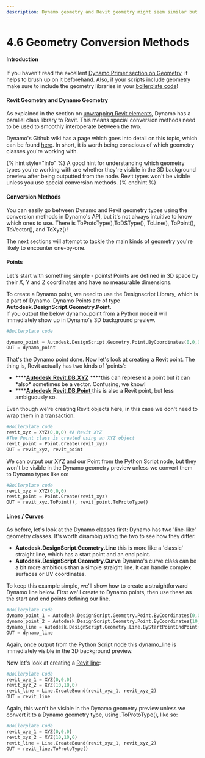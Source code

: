 ```yaml
---
description: Dynamo geometry and Revit geometry might seem similar but are different!
---
```


# 4.6 Geometry Conversion Methods

#### Introduction

If you haven't read the excellent [Dynamo Primer section on Geometry](https://primer.dynamobim.org/05_Geometry-for-Computational-Design/5-1_geometry-overview.html), it helps to brush up on it beforehand. Also, if your scripts include geometry make sure to include the geometry libraries in your [boilerplate code](../getting-started/boilerplate-setup-code.md)!

#### Revit Geometry and Dynamo Geometry

As explained in the section on [unwrapping Revit elements](unwrapping-revit-elements.md), Dynamo has a parallel class library to Revit. This means special conversion methods need to be used to smoothly interoperate between the two. 

Dynamo's Github wiki has a page which goes into detail on this topic, which can be found [here](https://github.com/DynamoDS/Dynamo/wiki/Python-0.6.3-to-0.7.x-Migration). In short, it is worth being conscious of which geometry classes you're working with.

{% hint style="info" %}
A good hint for understanding which geometry types you're working with are whether they're visible in the 3D background preview after being outputted from the node. Revit types won't be visible unless you use special conversion methods.
{% endhint %}

#### Conversion Methods

You can easily go between Dynamo and Revit geometry types using the conversion methods in Dynamo's API, but it's not always intuitive to know which ones to use. There is ToProtoType\(\),ToDSType\(\), ToLine\(\), ToPoint\(\), ToVector\(\), and ToXyz\(\)!

The next sections will attempt to tackle the main kinds of geometry you're likely to encounter one-by-one.

#### Points

Let's start with something simple - points! Points are defined in 3D space by their X, Y and Z coordinates and have no measurable dimensions.

To create a Dynamo point, we need to use the Designscript Library, which is a part of Dynamo. Dynamo Points are of type **Autodesk.DesignScript.Geometry.Point.**  
If you output the below dynamo\_point from a Python node it will immediately show up in Dynamo's 3D background preview.

```python
#Boilerplate code

dynamo_point = Autodesk.DesignScript.Geometry.Point.ByCoordinates(0,0,0)
OUT = dynamo_point
```

That's the Dynamo point done. Now let's look at creating a Revit point. The thing is, Revit actually has two kinds of 'points':

* \*\*\*\*[**Autodesk.Revit.DB.XYZ**](https://apidocs.co/apps/revit/2019/b9b10e41-46c7-7e9b-bbd9-b6180e328d4d.htm) ****this can represent a point but it can \*also\* sometimes be a vector. Confusing, we know!
* \*\*\*\*[**Autodesk.Revit.DB.Point** ](https://apidocs.co/apps/revit/2019/f48120a0-186e-10e3-8a22-3de50a0cf182.htm)this is also a Revit point, but less ambiguously so.

Even though we're creating Revit objects here, in this case we don't need to wrap them in a [transaction](working-with-transactions.md).

```python
#Boilerplate code
revit_xyz = XYZ(0,0,0) #A Revit XYZ
#The Point class is created using an XYZ object
revit_point = Point.Create(revit_xyz)
OUT = revit_xyz, revit_point
```

We can output our XYZ and our Point from the Python Script node, but they won't be visible in the Dynamo geometry preview unless we convert them to Dynamo types like so:

```python
#Boilerplate code
revit_xyz = XYZ(0,0,0)
revit_point = Point.Create(revit_xyz)
OUT = revit_xyz.ToPoint(), revit_point.ToProtoType()
```

#### Lines / Curves

As before, let's look at the Dynamo classes first: Dynamo has two 'line-like' geometry classes. It's worth disambiguating the two to see how they differ.

* **Autodesk.DesignScript.Geometry.Line** this is more like a 'classic' straight line, which has a start point and an end point.
* **Autodesk.DesignScript.Geometry.Curve** Dynamo's curve class can be a bit more ambitious than a simple straight line. It can handle complex surfaces or UV coordinates.

To keep this example simple, we'll show how to create a straightforward Dynamo line below. First we'll create to Dynamo points, then use these as the start and end points defining our line.

```python
#Boilerplate Code
dynamo_point_1 = Autodesk.DesignScript.Geometry.Point.ByCoordinates(0,0,0)
dynamo_point_2 = Autodesk.DesignScript.Geometry.Point.ByCoordinates(10,10,0)
dynamo_line = Autodesk.DesignScript.Geometry.Line.ByStartPointEndPoint(dynamo_point_1, dynamo_point_2)
OUT = dynamo_line
```

Again, once output from the Python Script node this dynamo\_line is immediately visible in the 3D background preview. 

Now let's look at creating a [Revit line](https://apidocs.co/apps/revit/2019/9612dbce-daec-1c45-b162-274b995623db.htm):

```python
#Boilerplate Code
revit_xyz_1 = XYZ(0,0,0)
revit_xyz_2 = XYZ(10,10,0)
revit_line = Line.CreateBound(revit_xyz_1, revit_xyz_2)
OUT = revit_line
```

Again, this won't be visible in the Dynamo geometry preview unless we convert it to a Dynamo geometry type, using .ToProtoType\(\), like so:

```python
#Boilerplate Code
revit_xyz_1 = XYZ(0,0,0)
revit_xyz_2 = XYZ(10,10,0)
revit_line = Line.CreateBound(revit_xyz_1, revit_xyz_2)
OUT = revit_line.ToProtoType()
```

